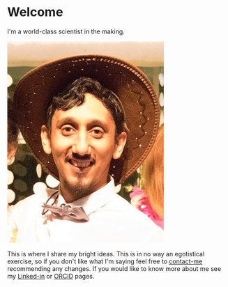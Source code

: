 # Welcome

I'm a world-class scientist in the making.

![Profile_pic](../images/Profile_pic.jpg)

This is where I share my bright ideas. This is in no way an egotistical exercise, so if you don't like what I'm saying feel free to [contact-me](mailto:csteed@ieee.org) recommending any changes. If you would like to know more about me see my [Linked-in](https://www.linkedin.com/in/clint-steed/) or [ORCID](https://orcid.org/0000-0001-7338-3696) pages.

